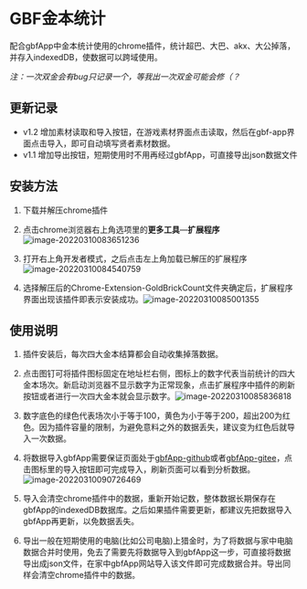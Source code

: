 

# GBF金本统计

配合gbfApp中金本统计使用的chrome插件，统计超巴、大巴、akx、大公掉落，并存入indexedDB，使数据可以跨域使用。

*注：一次双金会有bug只记录一个，等我出一次双金可能会修（？*

## 更新记录
- v1.2 增加素材读取和导入按钮，在游戏素材界面点击读取，然后在gbf-app界面点击导入，即可自动填写贤者素材数据。
- v1.1 增加导出按钮，短期使用时不用再经过gbfApp，可直接导出json数据文件


## 安装方法

1. 下载并解压chrome插件

2. 点击chrome浏览器右上角选项里的**更多工具**—**扩展程序**![image-20220310083651236](https://img.nga.178.com/attachments/mon_202203/10/-zv3miQmh34-b0i1K11T1kSf1-89.png)

3. 打开右上角开发者模式，之后点击左上角加载已解压的扩展程序![image-20220310084540759](https://img.nga.178.com/attachments/mon_202203/10/-zv3miQ1ekg-czrzKcT3cSva-2t.png)

4. 选择解压后的Chrome-Extension-GoldBrickCount文件夹确定后，扩展程序界面出现该插件即表示安装成功。![image-20220310085001355](https://img.nga.178.com/attachments/mon_202203/10/-zv3miQ1ekg-392wKhT1kSbg-63.png)

## 使用说明

1. 插件安装后，每次四大金本结算都会自动收集掉落数据。
   
2. 点击图钉可将插件图标固定在地址栏右侧，图标上的数字代表当前统计的四大金本场次。新启动浏览器不显示数字为正常现象，点击扩展程序中插件的刷新按钮或者进行一次四大金本就会显示数字。![image-20220310085836818](https://img.nga.178.com/attachments/mon_202203/10/-zv3miQbvgg-ew5iKcT1kS98-4g.png)
   
3. 数字底色的绿色代表场次小于等于100，黄色为小于等于200，超出200为红色。因为插件容量的限制，为避免意料之外的数据丢失，建议变为红色后就导入一次数据。
   
4. 将数据导入gbfApp需要保证页面处于[gbfApp-github](https://waaatanuki.github.io/gbf-app/#/)或者[gbfApp-gitee](https://waaatanuki.gitee.io/gbf-app/#/)，点击图标里的导入按钮即可完成导入，刷新页面可以看到分析数据。![image-20220310090726469](https://img.nga.178.com/attachments/mon_202203/10/-zv3miQbvvr-coenKdT3cSob-24.png)
   
5. 导入会清空chrome插件中的数据，重新开始记数，整体数据长期保存在gbfApp的indexedDB数据库。之后如果插件需要更新，都建议先把数据导入gbfApp再更新，以免数据丢失。
   
6. 导出一般在短期使用的电脑(比如公司电脑)上猎金时，为了将数据与家中电脑数据合并时使用，免去了需要先将数据导入到gbfApp这一步，可直接将数据导出成json文件，在家中gbfApp网站导入该文件即可完成数据合并。导出同样会清空chrome插件中的数据。

